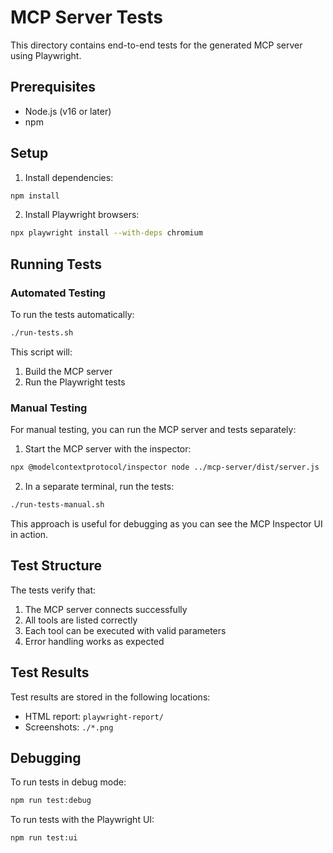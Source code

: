 # MCP Server Tests

This directory contains end-to-end tests for the generated MCP server using Playwright.

## Prerequisites

- Node.js (v16 or later)
- npm

## Setup

1. Install dependencies:

```bash
npm install
```

2. Install Playwright browsers:

```bash
npx playwright install --with-deps chromium
```

## Running Tests

### Automated Testing

To run the tests automatically:

```bash
./run-tests.sh
```

This script will:
1. Build the MCP server
2. Run the Playwright tests

### Manual Testing

For manual testing, you can run the MCP server and tests separately:

1. Start the MCP server with the inspector:

```bash
npx @modelcontextprotocol/inspector node ../mcp-server/dist/server.js
```

2. In a separate terminal, run the tests:

```bash
./run-tests-manual.sh
```

This approach is useful for debugging as you can see the MCP Inspector UI in action.

## Test Structure

The tests verify that:

1. The MCP server connects successfully
2. All tools are listed correctly
3. Each tool can be executed with valid parameters
4. Error handling works as expected

## Test Results

Test results are stored in the following locations:

- HTML report: `playwright-report/`
- Screenshots: `./*.png`

## Debugging

To run tests in debug mode:

```bash
npm run test:debug
```

To run tests with the Playwright UI:

```bash
npm run test:ui
```